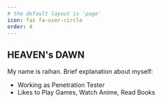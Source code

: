 ```yaml
---
# the default layout is 'page'
icon: fas fa-user-circle
order: 4
---
```


## HEAVEN's DAWN
My name is raihan. Brief explanation about myself:
* Working as Penetration Tester
* Likes to Play Games, Watch Anime, Read Books
